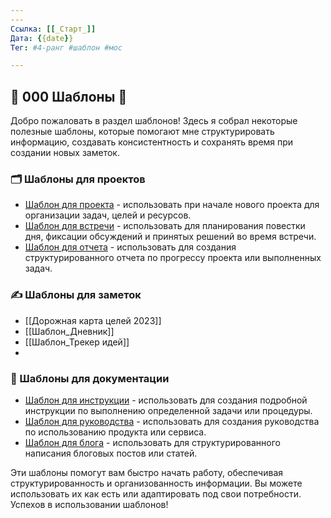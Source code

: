 ```yaml
---
---
Ссылка: [[_Старт_]]
Дата: {{date}}
Тег: #4-ранг #шаблон #мос 

---
```


## 📑 000 Шаблоны 📑

Добро пожаловать в раздел шаблонов! Здесь я собрал некоторые полезные шаблоны, которые помогают мне структурировать информацию, создавать консистентность и сохранять время при создании новых заметок.

### 🗂️ Шаблоны для проектов

- [Шаблон для проекта](ссылка_на_шаблон_для_проекта) - использовать при начале нового проекта для организации задач, целей и ресурсов.
- [Шаблон для встречи](ссылка_на_шаблон_для_встречи) - использовать для планирования повестки дня, фиксации обсуждений и принятых решений во время встречи.
- [Шаблон для отчета](ссылка_на_шаблон_для_отчета) - использовать для создания структурированного отчета по прогрессу проекта или выполненных задач.

### ✍️ Шаблоны для заметок

- [[Дорожная карта целей 2023]]
- [[Шаблон_Дневник]]
- [[Шаблон_Трекер идей]]
- 

### 📝 Шаблоны для документации

- [Шаблон для инструкции](ссылка_на_шаблон_для_инструкции) - использовать для создания подробной инструкции по выполнению определенной задачи или процедуры.
- [Шаблон для руководства](ссылка_на_шаблон_для_руководства) - использовать для создания руководства по использованию продукта или сервиса.
- [Шаблон для блога](ссылка_на_шаблон_для_блога) - использовать для структурированного написания блоговых постов или статей.

Эти шаблоны помогут вам быстро начать работу, обеспечивая структурированность и организованность информации. Вы можете использовать их как есть или адаптировать под свои потребности. Успехов в использовании шаблонов!